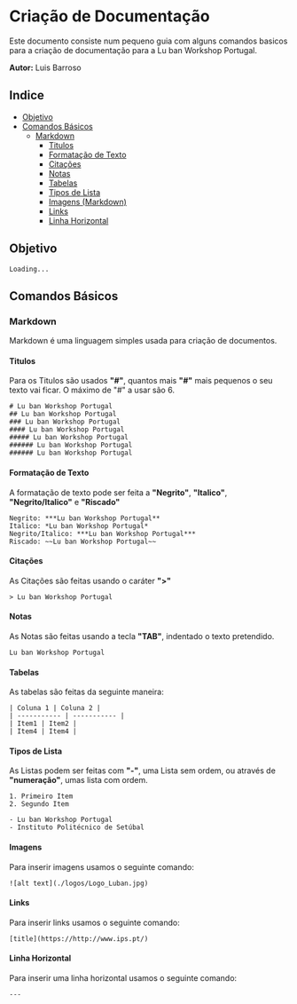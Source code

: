 # Criação de Documentação

Este documento consiste num pequeno guia com alguns comandos basicos para a criação de documentação para a Lu ban Workshop Portugal.

**Autor:** Luis Barroso

## Indice
- [Objetivo](#basico-i)
- [Comandos Básicos](#comandos-basicos)
  - [Markdown](#markdownc)
    - [Titulos](#titulos)
    - [Formatação de Texto](#formatacao-de-texto])
    - [Citações](#citacoes)
    - [Notas](#notas)
    - [Tabelas](#tabelas)
    - [Tipos de Lista](#tipos-de-lista)
    - [Imagens (Markdown)](#imagens-Markdown)
    - [Links](#links)
    - [Linha Horizontal](#linha-horizontal)

## Objetivo
    Loading...

## Comandos Básicos
### Markdown

Markdown é uma linguagem simples usada para criação de documentos.

#### Titulos
Para os Titulos são usados **"#"**, quantos mais **"#"** mais pequenos o seu texto vai ficar. O máximo de "#" a usar são 6. 

    # Lu ban Workshop Portugal
    ## Lu ban Workshop Portugal
    ### Lu ban Workshop Portugal
    #### Lu ban Workshop Portugal
    ##### Lu ban Workshop Portugal
    ###### Lu ban Workshop Portugal
    ###### Lu ban Workshop Portugal

#### Formatação de Texto

A formatação de texto pode ser feita a **"Negrito"**, **"Italico"**, **"Negrito/Italico"** e **"Riscado"**

    Negrito: ***Lu ban Workshop Portugal**
    Italico: *Lu ban Workshop Portugal*
    Negrito/Italico: ***Lu ban Workshop Portugal***
    Riscado: ~~Lu ban Workshop Portugal~~
    
#### Citações

As Citações são feitas usando o caráter **">"**

    > Lu ban Workshop Portugal

#### Notas

As Notas são feitas usando a tecla **"TAB"**, indentado o texto pretendido.

    Lu ban Workshop Portugal

#### Tabelas

As tabelas são feitas da seguinte maneira:

    | Coluna 1 | Coluna 2 |
    | ----------- | ----------- |
    | Item1 | Item2 |
    | Item4 | Item4 |

#### Tipos de Lista

As Listas podem ser feitas com **"-"**, uma Lista sem ordem, ou através de **"numeração"**, umas lista com ordem.

    1. Primeiro Item
    2. Segundo Item

    - Lu ban Workshop Portugal
    - Instituto Politécnico de Setúbal

#### Imagens

Para inserir imagens usamos o seguinte comando:

    ![alt text](./logos/Logo_Luban.jpg)

#### Links

Para inserir links usamos o seguinte comando:

    [title](https://http://www.ips.pt/)

#### Linha Horizontal

Para inserir uma linha horizontal usamos o seguinte comando:

    ---
